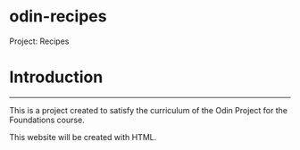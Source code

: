 # odin-recipes
Project: Recipes

# Introduction
---
This is a project created to satisfy the curriculum of the Odin Project for the Foundations course.

This website will be created with HTML.